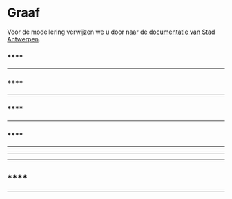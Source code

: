 # Graaf

Voor de modellering verwijzen we u door naar [de documentatie van Stad Antwerpen](https://antwerp-cultureel-erfgoed.digipolis.be/#/).

### ****

****

### ****

****

### ****

****

### ****

****

****

****

## ****





****
